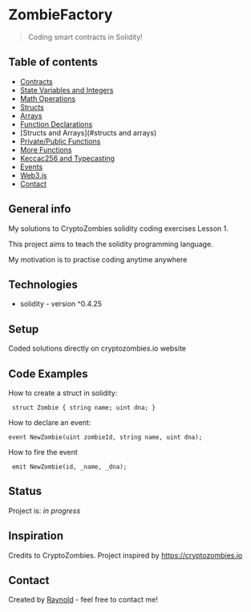 # ZombieFactory
> Coding smart contracts in Solidity!

## Table of contents
* [Contracts](#contracts)
* [State Variables and Integers](#integers)
* [Math Operations](#maths)
* [Structs](#structsp)
* [Arrays](#arrays)
* [Function Declarations](#function)
* [Structs and Arrays](#structs and arrays)
* [Private/Public Functions](#functions)
* [More Functions](#functions)
* [Keccac256 and Typecasting](#types)
* [Events](#events)
* [Web3.js](#web3js)
* [Contact](#contact)

## General info
My solutions to CryptoZombies solidity coding exercises Lesson 1.

This project aims to teach the solidity programming language. 

My motivation is to practise coding anytime anywhere

## Technologies
* solidity  - version ^0.4.25

## Setup
Coded solutions directly on cryptozombies.io website

## Code Examples
How to create a struct in solidity:

` struct Zombie {
        string name;
        uint dna;
    }`
     
  How to declare an event:
  
  `event NewZombie(uint zombieId, string name, uint dna);`
  
  How to fire the event
  
  ` emit NewZombie(id, _name, _dna);`


## Status
Project is: _in progress_

## Inspiration
Credits to CryptoZombies. Project inspired by https://cryptozombies.io

## Contact
Created by [Raynold](https://ca.linkedin.com/in/raynold-gyasi-036631119) - feel free to contact me!

